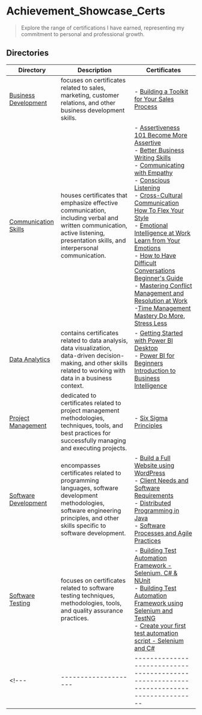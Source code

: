 # Achievement_Showcase_Certs
> Explore the range of certifications I have earned, 
> representing my commitment to personal and professional growth.



## Directories
| Directory               | Description                        | Certificates                                                                                                                                 |
| ----------------------  | ---------------------------------- | -------------------------------------------------------------------------------------------------------------------------------------------- |
| [Business Development](https://github.com/pie972/Achievement_Showcase_Certs/tree/main/Business_Development)    | focuses on certificates related to sales, marketing, customer relations, and other business development skills. | - [Building a Toolkit for Your Sales Process](https://github.com/pie972/Achievement_Showcase_Certs/blob/main/Business_Development/Building%20a%20Toolkit%20for%20Your%20Sales%20Process.pdf) |
| [Communication Skills](https://github.com/pie972/Achievement_Showcase_Certs/tree/main/Communication_Skills)    | houses certificates that emphasize effective communication, including verbal and written communication, active listening, presentation skills, and interpersonal communication. | - [Assertiveness 101 Become More Assertive](https://github.com/pie972/Achievement_Showcase_Certs/blob/main/Communication_Skills/Assertiveness%20101%20Become%20More%20Assertive.pdf) <br /> - [Better Business Writing Skills](https://github.com/pie972/Achievement_Showcase_Certs/blob/main/Communication_Skills/Better%20Business%20Writing%20Skills.pdf) <br /> - [Communicating with Empathy](https://github.com/pie972/Achievement_Showcase_Certs/blob/main/Communication_Skills/Communicating%20with%20Empathy%20(NASBA%20CPE%20credit).pdf) <br /> - [Conscious Listening](https://github.com/pie972/Achievement_Showcase_Certs/blob/main/Communication_Skills/Conscious%20Listening.pdf) <br /> - [Cross-Cultural Communication How To Flex Your Style](https://github.com/pie972/Achievement_Showcase_Certs/blob/main/Communication_Skills/Cross-Cultural%20Communication%20How%20To%20Flex%20Your%20Style%20(NASBA%20CPE%20credit).pdf) <br /> - [Emotional Intelligence at Work Learn from Your Emotions](https://github.com/pie972/Achievement_Showcase_Certs/blob/main/Communication_Skills/Emotional%20Intelligence%20at%20Work%20Learn%20from%20Your%20Emotions%20(NASBA%20CPE%20credit).pdf) <br /> - [How to Have Difficult Conversations Beginner's Guide](https://github.com/pie972/Achievement_Showcase_Certs/blob/main/Communication_Skills/How%20to%20Have%20Difficult%20Conversations%20Beginner's%20Guide.pdf) <br /> - [Mastering Conflict Management and Resolution at Work](https://github.com/pie972/Achievement_Showcase_Certs/blob/main/Communication_Skills/Mastering%20Conflict%20Management%20and%20Resolution%20at%20Work%20(NASBA%20CPE%20credit).pdf) <br /> -[Time Management Mastery Do More, Stress Less](https://github.com/pie972/Achievement_Showcase_Certs/blob/main/Communication_Skills/Time%20Management%20Mastery%20Do%20More%2C%20Stress%20Less%20(NASBA%20CPE%20credit).pdf) |
| [Data Analytics](https://github.com/pie972/Achievement_Showcase_Certs/tree/main/Data_Analytics)    | contains certificates related to data analysis, data visualization, data-driven decision-making, and other skills related to working with data in a business context. | - [Getting Started with Power BI Desktop](https://github.com/pie972/Achievement_Showcase_Certs/blob/main/Data_Analytics/Getting%20Started%20with%20Power%20BI%20Desktop.pdf) <br /> - [Power BI for Beginners Introduction to Business Intelligence](https://github.com/pie972/Achievement_Showcase_Certs/blob/main/Data_Analytics/Power%20BI%20for%20Beginners%20Introduction%20to%20Business%20Intelligence.pdf) |
| [Project Management](https://github.com/pie972/Achievement_Showcase_Certs/tree/main/Project_Management)    | dedicated to certificates related to project management methodologies, techniques, tools, and best practices for successfully managing and executing projects. | - [Six Sigma Principles](https://github.com/pie972/Achievement_Showcase_Certs/blob/main/Project_Management/Six%20Sigma%20Principles.pdf) |
| [Software Development](https://github.com/pie972/Achievement_Showcase_Certs/tree/main/Software_Development)    | encompasses certificates related to programming languages, software development methodologies, software engineering principles, and other skills specific to software development. | - [Build a Full Website using WordPress](https://github.com/pie972/Achievement_Showcase_Certs/blob/main/Software_Development/Build%20a%20Full%20Website%20using%20WordPress.pdf) <br /> - [Client Needs and Software Requirements](https://github.com/pie972/Achievement_Showcase_Certs/blob/main/Software_Development/Client%20Needs%20and%20Software%20Requirements.pdf) <br /> - [Distributed Programming in Java](https://github.com/pie972/Achievement_Showcase_Certs/blob/main/Software_Development/Distributed%20Programming%20in%20Java.pdf) <br /> - [Software Processes and Agile Practices](https://github.com/pie972/Achievement_Showcase_Certs/blob/main/Software_Development/Software%20Processes%20and%20Agile%20Practices.pdf) |
| [Software Testing](https://github.com/pie972/Achievement_Showcase_Certs/tree/main/Software_Testing)    | focuses on certificates related to software testing techniques, methodologies, tools, and quality assurance practices. | - [Building Test Automation Framework - Selenium, C# & NUnit](https://github.com/pie972/Achievement_Showcase_Certs/blob/main/Software_Testing/Building%20Test%20Automation%20Framework%20-%20Selenium%2C%20C%23%20%26%20NUnit.pdf) <br /> - [Building Test Automation Framework using Selenium and TestNG](https://github.com/pie972/Achievement_Showcase_Certs/blob/main/Software_Testing/Building%20Test%20Automation%20Framework%20using%20Selenium%20and%20TestNG.pdf) <br /> - [Create your first test automation script - Selenium and C#](https://github.com/pie972/Achievement_Showcase_Certs/blob/main/Software_Testing/Create%20your%20first%20test%20automation%20script%20-%20Selenium%20and%20C%23.pdf) |
<!--- | --------------------  | -------------------------------------------------------------------------------------- | ------------------------------------ |--->
